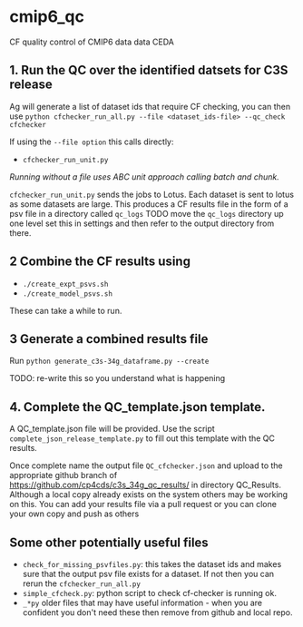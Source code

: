 # cmip6_qc
CF quality control of CMIP6 data data CEDA

## 1. Run the QC over the identified datsets for C3S release

Ag will generate a list of dataset ids that require CF checking, you can then use 
`python cfchecker_run_all.py --file <dataset_ids-file> --qc_check cfchecker`

If using the `--file option` this calls directly: 
- `cfchecker_run_unit.py`

_Running without a file uses ABC unit approach calling batch and chunk._ 

`cfchecker_run_unit.py` sends the jobs to Lotus. Each dataset is sent to lotus as some datasets are large.
This produces a CF results file in the form of a psv file in a directory called `qc_logs`
TODO move the `qc_logs` directory up one level set this in settings and then refer to the output 
directory from there. 

## 2 Combine the CF results using 

- `./create_expt_psvs.sh`
- `./create_model_psvs.sh`

These can take a while to run. 

## 3 Generate a combined results file

Run `python generate_c3s-34g_dataframe.py --create`

TODO: re-write this so you understand what is happening

## 4. Complete the QC_template.json template.

A QC_template.json file will be provided. Use the script `complete_json_release_template.py`
to fill out this template with the QC results. 

Once complete name the output file `QC_cfchecker.json` and upload to the appropriate github branch
of https://github.com/cp4cds/c3s_34g_qc_results/ in directory QC_Results. Although a local copy already exists on the system
others may be working on this. You can add your results file via a pull request or you can clone your own copy and push as others 


## Some other potentially useful files
- `check_for_missing_psvfiles.py`: this takes the dataset ids and makes sure that the 
output psv file exists for a dataset. If not then you can rerun the `cfchecker_run_all.py`
- `simple_cfcheck.py`: python script to check cf-checker is running ok. 
- `_*py` older files that may have useful information - when you are confident you don't
need these then remove from github and local repo. 